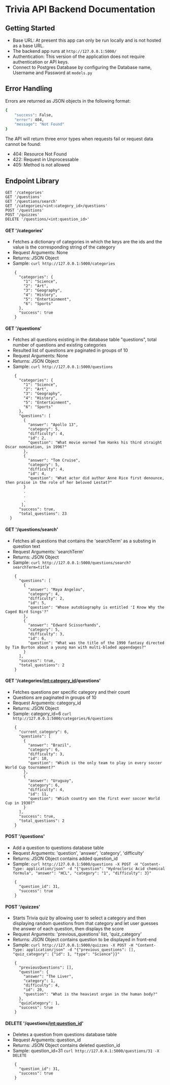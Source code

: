 # Trivia API Backend Documentation

## Getting Started

- Base URL: At present this app can only be run locally and is not hosted as a base URL. 
- The backend app runs at `http://127.0.0.1:5000/`
- Authentication: This version of the application does not require authentication or API keys.
- Connect to Postgres Database by configuring the Database name, Username and Password at `models.py`

## Error Handling

Errors are returned as JSON objects in the following format:
```bash
{
    "success": False,
    "error": 404,
    "message": "Not Found"
}
```

The API will return three error types when requests fail or request data cannot be found:
- 404: Resource Not Found
- 422: Request in Unprocessable
- 405: Method is not allowed

## Endpoint Library

```
GET '/categories'
GET '/questions'
GET '/questions/search'
GET '/categories/<int:category_id>/questions'
POST '/questions'
POST '/quizzes'
DELETE '/questions/<int:question_id>'
```

#### GET '/categories'
- Fetches a dictionary of categories in which the keys are the ids and the value is the corresponding string of the category
- Request Arguments: None
- Returns: JSON Object
- Sample: `curl http://127.0.0.1:5000/categories`
```
    {
      "categories": {
        "1": "Science", 
        "2": "Art", 
        "3": "Geography", 
        "4": "History", 
        "5": "Entertainment", 
        "6": "Sports"
      }, 
      "success": true
    }
```

#### GET '/questions'
- Fetches all questions existing in the database table "questions", total number of questions and existing categories
- Resulted list of questions are paginated in groups of 10
- Request Arguments: None
- Returns: JSON Object
- Sample: `curl http://127.0.0.1:5000/questions`
```
    {
      "categories": {
        "1": "Science", 
        "2": "Art", 
        "3": "Geography", 
        "4": "History", 
        "5": "Entertainment", 
        "6": "Sports"
      }, 
      "questions": [
        {
          "answer": "Apollo 13", 
          "category": 5, 
          "difficulty": 4, 
          "id": 2, 
          "question": "What movie earned Tom Hanks his third straight Oscar nomination, in 1996?"
        }, 
        {
          "answer": "Tom Cruise", 
          "category": 5, 
          "difficulty": 4, 
          "id": 4, 
          "question": "What actor did author Anne Rice first denounce, then praise in the role of her beloved Lestat?"
        }
        .
        .
        .
       ], 
      "success": true, 
      "total_questions": 23
  }
```

#### GET '/questions/search'
- Fetches all questions that contains the 'searchTerm' as a substing in question text
- Request Arguments: 'searchTerm'
- Returns: JSON Object
- Sample: `curl http://127.0.0.1:5000/questions/search?searchTerm=title`
```
    {
      "questions": [
        {
          "answer": "Maya Angelou", 
          "category": 4, 
          "difficulty": 2, 
          "id": 5, 
          "question": "Whose autobiography is entitled 'I Know Why the Caged Bird Sings'?"
        }, 
        {
          "answer": "Edward Scissorhands", 
          "category": 5, 
          "difficulty": 3, 
          "id": 6, 
          "question": "What was the title of the 1990 fantasy directed by Tim Burton about a young man with multi-bladed appendages?"
        }
      ], 
      "success": true, 
      "total_questions": 2
    }
```

#### GET '/categories/<int:category_id>/questions'
- Fetches questions per specific category and their count
- Questions are paginated in groups of 10
- Request Arguments: category_id
- Returns: JSON Object
- Sample: category_id=6 `curl http://127.0.0.1:5000/categories/6/questions`
```
    {
      "current_category": 6, 
      "questions": [
        {
          "answer": "Brazil", 
          "category": 6, 
          "difficulty": 3, 
          "id": 10, 
          "question": "Which is the only team to play in every soccer World Cup tournament?"
        }, 
        {
          "answer": "Uruguay", 
          "category": 6, 
          "difficulty": 4, 
          "id": 11, 
          "question": "Which country won the first ever soccer World Cup in 1930?"
        }
      ], 
      "success": true, 
      "total_questions": 2
    }
```

#### POST '/questions'
- Add a question to questions database table
- Request Arguments: 'question', 'answer', 'category', 'difficulty'
- Returns: JSON Object contains added question_id
- Sample: `curl http://127.0.0.1:5000/questions -X POST -H "Content-Type: application/json" -d "{"question": "Hydrocloric Acid chemical formula", "answer": "HCL", "category": "1", "difficulty": 3}"`
```
    {
      "question_id": 31,
      "success": true
    }
```

#### POST '/quizzes'
- Starts Trivia quiz by allowing user to select a category and then displaying random questions from that category and let user guesses the answer of each question, then displays the score
- Request Arguments: 'previous_questions' list, 'quiz_category'
- Returns: JSON Object contains question to be displayed in front-end
- Sample: `curl http://127.0.0.1:5000/quizzes -X POST -H "Content-Type: application/json" -d "{"previous_questions": [], "quiz_category": {"id": 1, "type": "Science"}}"`
```
    {
      "previousQuestions": [],
      "question": {
        "answer": "The Liver",
        "category": 1,
        "difficulty": 4,
        "id": 20,
        "question": "What is the heaviest organ in the human body?"
      },
      "quizCategory": 1,
      "success": true
    }
```

#### DELETE '/questions/<int:question_id>'
- Deletes a question from questions database table
- Request Arguments: question_id
- Returns: JSON Object contains deleted question_id
- Sample: question_id=31 `curl http://127.0.0.1:5000/questions/31 -X DELETE`
```
    {
      "question_id": 31,
      "success": true
    }
```
